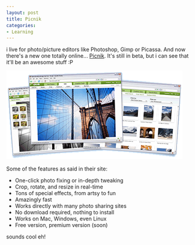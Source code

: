 ```yaml
---
layout: post
title: Picnik
categories:
- Learning
---
```



i live for photo/picture editors like Photoshop, Gimp or Picassa. And now there's a new one totally online... [Picnik](http://www.picnik.com/). It's still in beta, but i can see that it'll be an awesome stuff :P

![](/img/screenshots.gif)

Some of the features as said in their site:

- One-click photo fixing or in-depth tweaking
- Crop, rotate, and resize in real-time
- Tons of special effects, from artsy to fun
- Amazingly fast
- Works directly with many photo sharing sites
- No download required, nothing to install
- Works on Mac, Windows, even Linux
- Free version, premium version (soon)

sounds cool eh!
